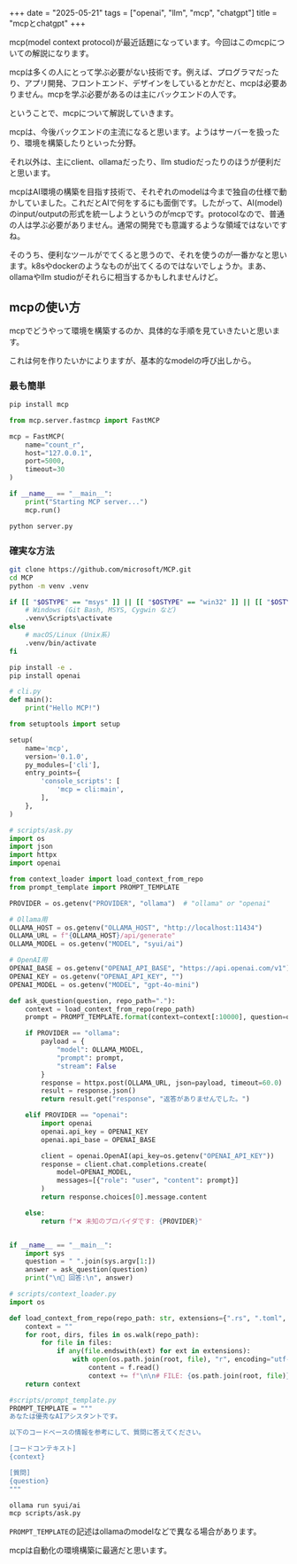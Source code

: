+++
date = "2025-05-21"
tags = ["openai", "llm", "mcp", "chatgpt"]
title = "mcpとchatgpt"
+++

mcp(model context protocol)が最近話題になっています。今回はこのmcpについての解説になります。

mcpは多くの人にとって学ぶ必要がない技術です。例えば、プログラマだったり、アプリ開発、フロントエンド、デザインをしているとかだと、mcpは必要ありません。mcpを学ぶ必要があるのは主にバックエンドの人です。

ということで、mcpについて解説していきます。

mcpは、今後バックエンドの主流になると思います。ようはサーバーを扱ったり、環境を構築したりといった分野。

それ以外は、主にclient、ollamaだったり、llm studioだったりのほうが便利だと思います。

mcpはAI環境の構築を目指す技術で、それぞれのmodelは今まで独自の仕様で動かしていました。これだとAIで何をするにも面倒です。したがって、AI(model)のinput/outputの形式を統一しようというのがmcpです。protocolなので、普通の人は学ぶ必要がありません。通常の開発でも意識するような領域ではないですね。

そのうち、便利なツールがでてくると思うので、それを使うのが一番かなと思います。k8sやdockerのようなものが出てくるのではないでしょうか。まあ、ollamaやllm studioがそれらに相当するかもしれませんけど。

## mcpの使い方

mcpでどうやって環境を構築するのか、具体的な手順を見ていきたいと思います。

これは何を作りたいかによりますが、基本的なmodelの呼び出しから。

### 最も簡単

```sh
pip install mcp
```

```py:server.py
from mcp.server.fastmcp import FastMCP

mcp = FastMCP(
    name="count_r",
    host="127.0.0.1",
    port=5000,
    timeout=30
)

if __name__ == "__main__":
    print("Starting MCP server...")
    mcp.run()
```

```sh
python server.py
```

### 確実な方法

```sh
git clone https://github.com/microsoft/MCP.git
cd MCP
python -m venv .venv

if [[ "$OSTYPE" == "msys" ]] || [[ "$OSTYPE" == "win32" ]] || [[ "$OSTYPE" == "cygwin" ]]; then
    # Windows (Git Bash, MSYS, Cygwin など)
    .venv\Scripts\activate
else
    # macOS/Linux (Unix系)
    .venv/bin/activate
fi

pip install -e .
pip install openai
```

```py:cli.py
# cli.py
def main():
    print("Hello MCP!")
```

```py:setup.py
from setuptools import setup

setup(
    name='mcp',
    version='0.1.0',
    py_modules=['cli'],
    entry_points={
        'console_scripts': [
            'mcp = cli:main',
        ],
    },
)
```

```py:scripts/ask.py
# scripts/ask.py
import os
import json
import httpx
import openai

from context_loader import load_context_from_repo
from prompt_template import PROMPT_TEMPLATE

PROVIDER = os.getenv("PROVIDER", "ollama")  # "ollama" or "openai"

# Ollama用
OLLAMA_HOST = os.getenv("OLLAMA_HOST", "http://localhost:11434")
OLLAMA_URL = f"{OLLAMA_HOST}/api/generate"
OLLAMA_MODEL = os.getenv("MODEL", "syui/ai")

# OpenAI用
OPENAI_BASE = os.getenv("OPENAI_API_BASE", "https://api.openai.com/v1")
OPENAI_KEY = os.getenv("OPENAI_API_KEY", "")
OPENAI_MODEL = os.getenv("MODEL", "gpt-4o-mini")

def ask_question(question, repo_path="."):
    context = load_context_from_repo(repo_path)
    prompt = PROMPT_TEMPLATE.format(context=context[:10000], question=question)

    if PROVIDER == "ollama":
        payload = {
            "model": OLLAMA_MODEL,
            "prompt": prompt,
            "stream": False
        }
        response = httpx.post(OLLAMA_URL, json=payload, timeout=60.0)
        result = response.json()
        return result.get("response", "返答がありませんでした。")

    elif PROVIDER == "openai":
        import openai
        openai.api_key = OPENAI_KEY
        openai.api_base = OPENAI_BASE

        client = openai.OpenAI(api_key=os.getenv("OPENAI_API_KEY"))
        response = client.chat.completions.create(
            model=OPENAI_MODEL,
            messages=[{"role": "user", "content": prompt}]
        )
        return response.choices[0].message.content

    else:
        return f"❌ 未知のプロバイダです: {PROVIDER}"


if __name__ == "__main__":
    import sys
    question = " ".join(sys.argv[1:])
    answer = ask_question(question)
    print("\n🧠 回答:\n", answer)
```

```py:scripts/context_loader.py
# scripts/context_loader.py
import os

def load_context_from_repo(repo_path: str, extensions={".rs", ".toml", ".md"}) -> str:
    context = ""
    for root, dirs, files in os.walk(repo_path):
        for file in files:
            if any(file.endswith(ext) for ext in extensions):
                with open(os.path.join(root, file), "r", encoding="utf-8", errors="ignore") as f:
                    content = f.read()
                    context += f"\n\n# FILE: {os.path.join(root, file)}\n{content}"
    return context
```

```py:scripts/prompt_template.py
#scripts/prompt_template.py
PROMPT_TEMPLATE = """
あなたは優秀なAIアシスタントです。

以下のコードベースの情報を参考にして、質問に答えてください。

[コードコンテキスト]
{context}

[質問]
{question}
"""
```

```sh
ollama run syui/ai
mcp scripts/ask.py
```

`PROMPT_TEMPLATE`の記述はollamaのmodelなどで異なる場合があります。

mcpは自動化の環境構築に最適だと思います。
